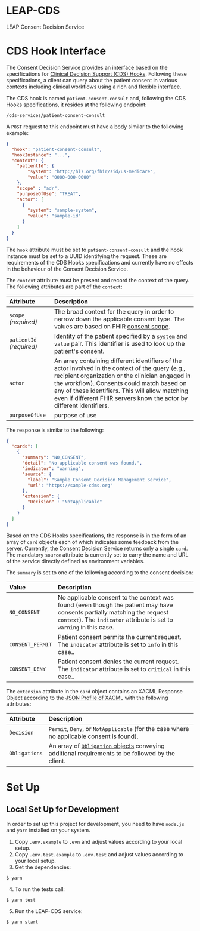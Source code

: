 # LEAP-CDS
LEAP Consent Decision Service

# CDS Hook Interface
The Consent Decision Service provides an interface based on the specifications for [Clinical Decision Support (CDS) Hooks](https://cds-hooks.org/). Following these specifications, a client can query about the patient consent in various contexts including clinical workflows using a rich and flexible interface.

The CDS hook is named `patient-consent-consult` and, following the CDS Hooks specifications, it resides at the following endpoint:
```
/cds-services/patient-consent-consult
```

A `POST` request to this endpoint must have a body similar to the following example:
```json
{
  "hook": "patient-consent-consult",
  "hookInstance": "...",
  "context": {
    "patientId": {
        "system": "http://hl7.org/fhir/sid/us-medicare",
        "value": "0000-000-0000"
    },
    "scope" : "adr",
    "purposeOfUse": "TREAT",
    "actor": [
      {
        "system": "sample-system",
        "value": "sample-id"
      }
    ]
  }
}
```
The `hook` attribute must be set to `patient-consent-consult` and the hook instance must be set to a UUID identifying the request. These are requirements of the CDS Hooks specifications and currently have no effects in the behaviour of the Consent Decision Service.

The `context` attribute must be present and record the context of the query. The following attributes are part of the `context`:

| Attribute                   | Description                  | 
| :---                       |     :---                        | 
| `scope` _(required)_       | The broad context for the query in order to narrow down the applicable consent type. The values are based on FHIR [consent scope](https://www.hl7.org/fhir/valueset-consent-scope.html).                  | 
| `patientId` _(required)_   | Identity of the patient specified by a [`system`](https://www.hl7.org/fhir/identifier-registry.html) and `value` pair. This identifier is used to look up the patient's consent.                    | 
| `actor`                    | An array containing different identifiers of the actor involved in the context of the query (e.g., recipient organization or the clinician engaged in the workflow). Consents could match based on any of these identifiers. This will allow matching even if different FHIR servers know the actor by different identifiers.     |
| `purposeOfUse`             | purpose of use                  | 

The response is similar to the following:

```json
{
  "cards": [
    {
      "summary": "NO_CONSENT",
      "detail": "No applicable consent was found.",
      "indicator": "warning",
      "source": {
        "label": "Sample Consent Decision Management Service",
        "url": "https://sample-cdms.org"
      },
      "extension": {
        "Decision" : "NotApplicable"
      }
    }
  ]
}
```
Based on the CDS Hooks specifications, the response is in the form of an array of `card` objects each of which indicates some feedback from the server. Currently, the Consent Decision Service returns only a single `card`. The mandatory `source` attribute is currently set to carry the name and URL of the service directly defined as environment variables.

The `summary` is set to one of the following according to the consent decision:

| Value                   | Description                                     |
| :---                    |     :---                                        |
| `NO_CONSENT`            | No applicable consent to the context was found (even though the patient may have consents partially matching the request `context`). The `indicator` attribute is set to `warning` in this case.|
| `CONSENT_PERMIT`        | Patient consent permits the current request.  The `indicator` attribute is set to `info` in this case.. |
| `CONSENT_DENY`          | Patient consent denies the current request. The `indicator` attribute is set to `critical` in this case.. |

The `extension` attribute in the `card` object contains an XACML Response Object according to the [JSON Profile of XACML](https://docs.oasis-open.org/xacml/xacml-json-http/v1.1/os/xacml-json-http-v1.1-os.html#_Toc5116223) with the following attributes: 

| Attribute                   | Description          | 
| :---             |     :---             | 
| `Decision`       | `Permit`, `Deny`, or `NotApplicable` (for the case where no applicable consent is found).        |
|`Obligations`| An array of [`Obligation` objects](https://docs.oasis-open.org/xacml/xacml-json-http/v1.1/os/xacml-json-http-v1.1-os.html#_Toc5116231)  conveying additional requirements to be followed by the client.|



# Set Up 

## Local Set Up for Development
In order to set up this project for development, you need to have `node.js` and `yarn` installed on your system. 

1. Copy `.env.example` to `.evn` and adjust values according to your local setup.
2. Copy `.env.test.example` to `.env.test` and adjust values according to your local setup.
3. Get the dependencies:
```
$ yarn
```
4. To run the tests call:
```
$ yarn test
```
5. Run the LEAP-CDS service:
```
$ yarn start
```
